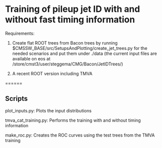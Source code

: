 Training of pileup jet ID with and without fast timing information
======

Requirements: 

1) Create flat ROOT trees from Bacon trees by running $CMSSW_BASE/src/SetupsAndPlotting/create_jet_trees.py for the needed scenarios and put them under ./data
(the current input files are available on eos at /store/cmst3/user/steggema/CMG/Bacon/JetIDTrees/)

2) A recent ROOT version including TMVA

======

Scripts
-------

plot_inputs.py: Plots the input distributions

tmva_cat_training.py: Performs the training with and without timing information

make_roc.py: Creates the ROC curves using the test trees from the TMVA training

